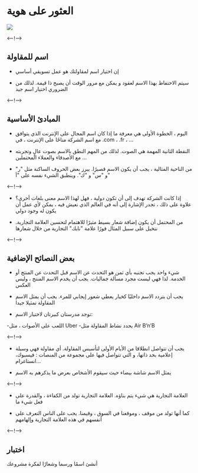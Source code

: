# العثور على هوية

![](http://douar.tech/dt_assets/session-2/slide-1.png)

<--!-->

## اسم للمقاولة

- إن اختيار اسم لمقاولتك هو عمل تسويقي أساسي 

- سيتم الاحتفاظ بهذا الاسم لعقود و يمكن مع مرور الوقت أن يصبح ذا قيمة. لذلك من الضروري اختيار اسم جيد

<--!-->

## المبادئ الأساسية

- اليوم ، الخطوة الأولى هي معرفة ما إذا كان اسم المجال على الإنترنت الذي يتوافق مع اسم الشركة متاحًا على الإنترنت ، في .com ، .fr ، ...

- النقطة الثانية المهمة هي الصوت. لذلك من المهم النطق بالاسم بصوت عالٍ وتجربته مع الأصدقاء والعملاء المحتملين ...

- من الناحية المثالية ، يجب أن يكون الاسم قصيرًا. يبرز بعض الحروف الساكنة مثل "ر" و "س" و "ك". وينطبق الشيء نفسه على "أ"

<--!-->

- إذا كانت الشركة تهدف إلى أن تكون دولية ، فهل لهذا الاسم معنى بلغات أخرى؟ علاوة على ذلك ، تجدر الإشارة إلى أنه في العالم الذي نعيش فيه ، يمكن لأي عمل أن يكون له وجود دولي

- من المحتمل أن يكون إضافة شعار بسيط مثيرًا للاهتمام لتحسين العلامة التجارية. نتخيل على سبيل المثال فورًا علامة "نايك" التجارية من خلال شعارها

<--!-->

## بعض النصائح الإضافية

- شيء واحد يجب تجنبه بأي ثمن هو التحدث عن الاسم قبل التحدث عن المنتج أو الخدمة. لذا فهي ليست مجرد مسألة جماليات. يجب أن يخدم الاسم المنتج ، وليس العكس

- يجب أن يتردد الاسم داخليًا كخيار يعطي شعور إيجابي للمرء. يجب أن يمثل الاسم المقاولة تمثيلا جيدا

- توجد مدرستان كبيرتان لاختيار الاسم:

-اللعب على الأصوات ، مثل Uber
-يحدد نشاط المقاولة مثل Air B’n’B

<--!-->

- يجب أن تتواصل انطلاقا من الأيام الأولى لتأسيس المقاولة. أي مقاولة فهي وسيلة إعلامية بحد ذاتها، و التي تتواصل فيها على مجموعة من المنصات : فيسبوك، انستاغرام...

- يمثل الاسم شاشة بيضاء حيث سيقوم الأشخاص بعرض ما يذكرهم به الاسم

<--!-->

- العلامة التجارية هي شيء يتم بناؤه. العلامة التجارية تولد من الكفاءة ، والقدرة على فعل شيء ما 

- كما أنها تولد من موقف ، وموقعنا في السوق ، وقيمنا. يجب على الناس التعرف على أنفسهم في هذه العلامة التجارية وإلهامهم

<--!-->

## اختبار

أنشئ اسمًا ورسما وشعارًا لفكرة مشروعك

